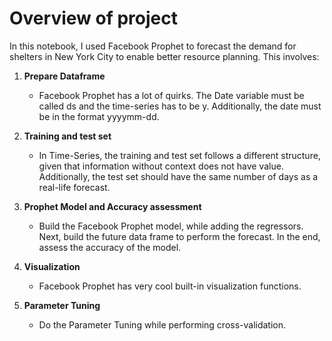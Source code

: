 # Overview of project

In this notebook, I used Facebook Prophet to forecast the demand for shelters in New York City to enable better resource planning. This involves:

1. **Prepare Dataframe**
      * Facebook Prophet has a lot of quirks.
The Date variable must be called ds and
the time-series has to be y. Additionally,
the date must be in the format yyyymm-dd.

2. **Training and test set**
    * In Time-Series, the training and test
set follows a different structure, given
that information without context does
not have value. Additionally, the test
set should have the same number of
days as a real-life forecast.

3. **Prophet Model and Accuracy assessment**
    * Build the Facebook Prophet model,
while adding the regressors. Next,
build the future data frame to
perform the forecast. In the end,
assess the accuracy of the model.

4. **Visualization**
    * Facebook Prophet has very cool built-in
visualization functions.

5. **Parameter Tuning**
    * Do the Parameter Tuning while
performing cross-validation. 
